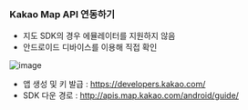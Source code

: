 ### Kakao Map API 연동하기

- 지도 SDK의 경우 에뮬레이터를 지원하지 않음
- 안드로이드 디바이스를 이용해 직접 확인

![image](https://user-images.githubusercontent.com/59307414/93022388-23e9c580-f624-11ea-9dd0-fc01d6055b42.png)

- 앱 생성 및 키 발급 : https://developers.kakao.com/
- SDK 다운 경로 : http://apis.map.kakao.com/android/guide/
